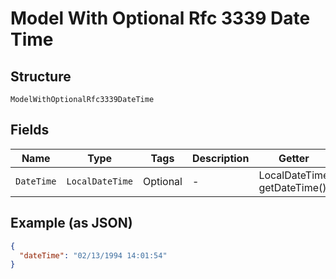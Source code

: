 
# Model With Optional Rfc 3339 Date Time

## Structure

`ModelWithOptionalRfc3339DateTime`

## Fields

| Name | Type | Tags | Description | Getter | Setter |
|  --- | --- | --- | --- | --- | --- |
| `DateTime` | `LocalDateTime` | Optional | - | LocalDateTime getDateTime() | setDateTime(LocalDateTime dateTime) |

## Example (as JSON)

```json
{
  "dateTime": "02/13/1994 14:01:54"
}
```

